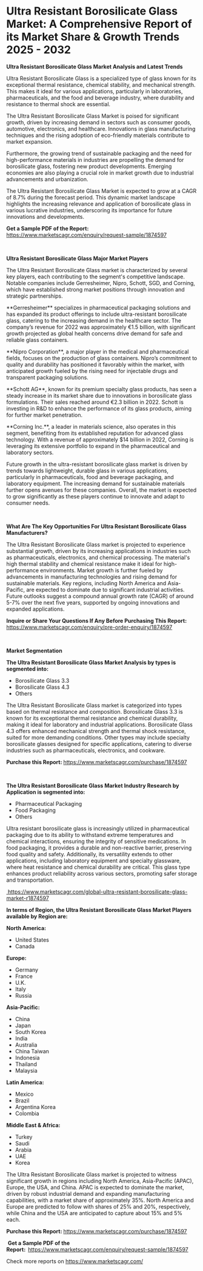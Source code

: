 <p><h1>Ultra Resistant Borosilicate Glass Market: A Comprehensive Report of its Market Share & Growth Trends 2025 - 2032</h1></p><p><strong>Ultra Resistant Borosilicate Glass Market Analysis and Latest Trends</strong></p>
<p><p>Ultra Resistant Borosilicate Glass is a specialized type of glass known for its exceptional thermal resistance, chemical stability, and mechanical strength. This makes it ideal for various applications, particularly in laboratories, pharmaceuticals, and the food and beverage industry, where durability and resistance to thermal shock are essential.</p><p>The Ultra Resistant Borosilicate Glass Market is poised for significant growth, driven by increasing demand in sectors such as consumer goods, automotive, electronics, and healthcare. Innovations in glass manufacturing techniques and the rising adoption of eco-friendly materials contribute to market expansion. </p><p>Furthermore, the growing trend of sustainable packaging and the need for high-performance materials in industries are propelling the demand for borosilicate glass, fostering new product developments. Emerging economies are also playing a crucial role in market growth due to industrial advancements and urbanization.</p><p>The Ultra Resistant Borosilicate Glass Market is expected to grow at a CAGR of 8.7% during the forecast period. This dynamic market landscape highlights the increasing relevance and application of borosilicate glass in various lucrative industries, underscoring its importance for future innovations and developments.</p></p>
<p><strong>Get a Sample PDF of the Report:&nbsp;</strong> <a href="https://www.marketscagr.com/enquiry/request-sample/1874597?utm_campaign=1868&utm_medium=2&utm_source=Github&utm_content=ia&utm_term=04022025&utm_id=ultra-resistant-borosilicate-glass">https://www.marketscagr.com/enquiry/request-sample/1874597</a></p>
<p>&nbsp;</p>
<p><strong>Ultra Resistant Borosilicate Glass Major Market Players</strong></p>
<p><p>The Ultra Resistant Borosilicate Glass market is characterized by several key players, each contributing to the segment's competitive landscape. Notable companies include Gerresheimer, Nipro, Schott, SGD, and Corning, which have established strong market positions through innovation and strategic partnerships.</p><p>**Gerresheimer** specializes in pharmaceutical packaging solutions and has expanded its product offerings to include ultra-resistant borosilicate glass, catering to the increasing demand in the healthcare sector. The company’s revenue for 2022 was approximately €1.5 billion, with significant growth projected as global health concerns drive demand for safe and reliable glass containers.</p><p>**Nipro Corporation**, a major player in the medical and pharmaceutical fields, focuses on the production of glass containers. Nipro’s commitment to quality and durability has positioned it favorably within the market, with anticipated growth fueled by the rising need for injectable drugs and transparent packaging solutions.</p><p>**Schott AG**, known for its premium specialty glass products, has seen a steady increase in its market share due to innovations in borosilicate glass formulations. Their sales reached around €2.3 billion in 2022. Schott is investing in R&D to enhance the performance of its glass products, aiming for further market penetration.</p><p>**Corning Inc.**, a leader in materials science, also operates in this segment, benefiting from its established reputation for advanced glass technology. With a revenue of approximately $14 billion in 2022, Corning is leveraging its extensive portfolio to expand in the pharmaceutical and laboratory sectors.</p><p>Future growth in the ultra-resistant borosilicate glass market is driven by trends towards lightweight, durable glass in various applications, particularly in pharmaceuticals, food and beverage packaging, and laboratory equipment. The increasing demand for sustainable materials further opens avenues for these companies. Overall, the market is expected to grow significantly as these players continue to innovate and adapt to consumer needs.</p></p>
<p>&nbsp;</p>
<p><strong>What Are The Key Opportunities For Ultra Resistant Borosilicate Glass Manufacturers?</strong></p>
<p><p>The Ultra Resistant Borosilicate Glass market is projected to experience substantial growth, driven by its increasing applications in industries such as pharmaceuticals, electronics, and chemical processing. The material's high thermal stability and chemical resistance make it ideal for high-performance environments. Market growth is further fueled by advancements in manufacturing technologies and rising demand for sustainable materials. Key regions, including North America and Asia-Pacific, are expected to dominate due to significant industrial activities. Future outlooks suggest a compound annual growth rate (CAGR) of around 5-7% over the next five years, supported by ongoing innovations and expanded applications.</p></p>
<p><strong>Inquire or Share Your Questions If Any Before Purchasing This Report:</strong> <a href="https://www.marketscagr.com/enquiry/pre-order-enquiry/1874597?utm_campaign=1868&utm_medium=2&utm_source=Github&utm_content=ia&utm_term=04022025&utm_id=ultra-resistant-borosilicate-glass">https://www.marketscagr.com/enquiry/pre-order-enquiry/1874597</a></p>
<p>&nbsp;</p>
<p><strong>Market Segmentation</strong></p>
<p><strong>The Ultra Resistant Borosilicate Glass Market Analysis by types is segmented into:</strong></p>
<p><ul><li>Borosilicate Glass 3.3</li><li>Borosilicate Glass 4.3</li><li>Others</li></ul></p>
<p><p>The Ultra Resistant Borosilicate Glass market is categorized into types based on thermal resistance and composition. Borosilicate Glass 3.3 is known for its exceptional thermal resistance and chemical durability, making it ideal for laboratory and industrial applications. Borosilicate Glass 4.3 offers enhanced mechanical strength and thermal shock resistance, suited for more demanding conditions. Other types may include specialty borosilicate glasses designed for specific applications, catering to diverse industries such as pharmaceuticals, electronics, and cookware.</p></p>
<p><strong>Purchase this Report:&nbsp;</strong><a href="https://www.marketscagr.com/purchase/1874597?utm_campaign=1868&utm_medium=2&utm_source=Github&utm_content=ia&utm_term=04022025&utm_id=ultra-resistant-borosilicate-glass">https://www.marketscagr.com/purchase/1874597</a></p>
<p>&nbsp;</p>
<p><strong>The Ultra Resistant Borosilicate Glass Market Industry Research by Application is segmented into:</strong></p>
<p><ul><li>Pharmaceutical Packaging</li><li>Food Packaging</li><li>Others</li></ul></p>
<p><p>Ultra resistant borosilicate glass is increasingly utilized in pharmaceutical packaging due to its ability to withstand extreme temperatures and chemical interactions, ensuring the integrity of sensitive medications. In food packaging, it provides a durable and non-reactive barrier, preserving food quality and safety. Additionally, its versatility extends to other applications, including laboratory equipment and specialty glassware, where heat resistance and chemical durability are critical. This glass type enhances product reliability across various sectors, promoting safer storage and transportation.</p></p>
<p><a href="https://www.marketscagr.com/global-ultra-resistant-borosilicate-glass-market-r1874597?utm_campaign=1868&utm_medium=2&utm_source=Github&utm_content=ia&utm_term=04022025&utm_id=ultra-resistant-borosilicate-glass">&nbsp;https://www.marketscagr.com/global-ultra-resistant-borosilicate-glass-market-r1874597</a></p>
<p><strong>In terms of Region, the Ultra Resistant Borosilicate Glass Market Players available by Region are:</strong></p>
<p>
    <p> <strong> North America: </strong>
        <ul>
            <li>United States</li>
            <li>Canada</li>
        </ul>
        </p> 
    <p> <strong> Europe: </strong>
        <ul>
            <li>Germany</li>
            <li>France</li>
            <li>U.K.</li>
            <li>Italy</li>
            <li>Russia</li>
        </ul>
        </p> 
    <p> <strong> Asia-Pacific: </strong>
        <ul>
            <li>China</li>
            <li>Japan</li>
            <li>South Korea</li>
            <li>India</li>
            <li>Australia</li>
            <li>China Taiwan</li>
            <li>Indonesia</li>
            <li>Thailand</li>
            <li>Malaysia</li>
        </ul>
        </p> 
    <p> <strong> Latin America: </strong>
        <ul>
            <li>Mexico</li>
            <li>Brazil</li>
            <li>Argentina Korea</li>
            <li>Colombia</li>
        </ul>
        </p> 
    <p> <strong> Middle East & Africa: </strong>
        <ul>
            <li>Turkey</li>
            <li>Saudi</li>
            <li>Arabia</li>
            <li>UAE</li>
            <li>Korea</li>
        </ul>
    </p>
    </p>
<p><p>The Ultra Resistant Borosilicate Glass market is projected to witness significant growth in regions including North America, Asia-Pacific (APAC), Europe, the USA, and China. APAC is expected to dominate the market, driven by robust industrial demand and expanding manufacturing capabilities, with a market share of approximately 35%. North America and Europe are predicted to follow with shares of 25% and 20%, respectively, while China and the USA are anticipated to capture about 15% and 5% each.</p></p>
<p><strong>Purchase this Report: </strong><a href="https://www.marketscagr.com/purchase/1874597?utm_campaign=1868&utm_medium=2&utm_source=Github&utm_content=ia&utm_term=04022025&utm_id=ultra-resistant-borosilicate-glass">https://www.marketscagr.com/purchase/1874597</a></p>
<p>&nbsp;<strong>Get a Sample PDF of the Report:&nbsp;&nbsp;</strong><a href="https://www.marketscagr.com/enquiry/request-sample/1874597?utm_campaign=1868&utm_medium=2&utm_source=Github&utm_content=ia&utm_term=04022025&utm_id=ultra-resistant-borosilicate-glass">https://www.marketscagr.com/enquiry/request-sample/1874597</a></p>
<p><strong></strong></p>
<p>Check more reports on <a href="https://www.marketscagr.com/?utm_campaign=1868&utm_medium=2&utm_source=Github&utm_content=ia&utm_term=04022025&utm_id=ultra-resistant-borosilicate-glass">https://www.marketscagr.com/</a></p>
